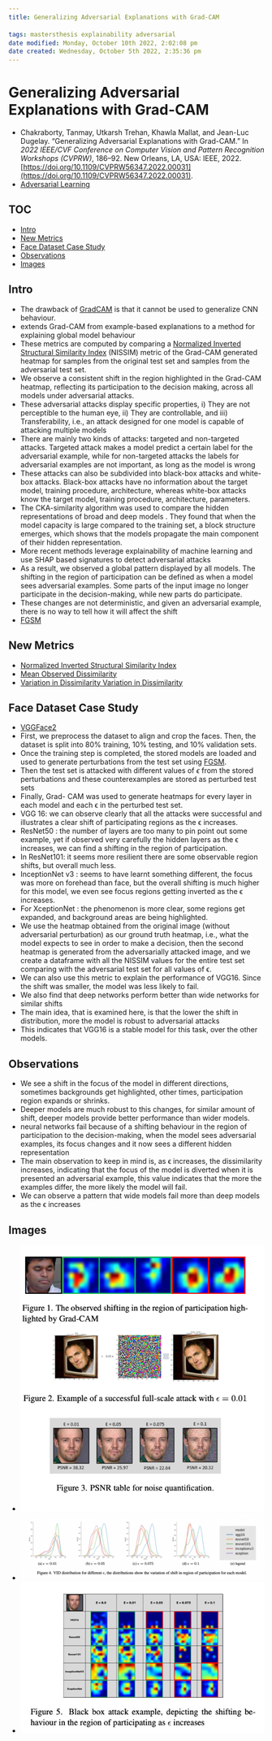 ```yaml
---
title: Generalizing Adversarial Explanations with Grad-CAM

tags: mastersthesis explainability adversarial
date modified: Monday, October 10th 2022, 2:02:08 pm
date created: Wednesday, October 5th 2022, 2:35:36 pm
---
```


# Generalizing Adversarial Explanations with Grad-CAM
- Chakraborty, Tanmay, Utkarsh Trehan, Khawla Mallat, and Jean-Luc Dugelay. “Generalizing Adversarial Explanations with Grad-CAM.” In _2022 IEEE/CVF Conference on Computer Vision and Pattern Recognition Workshops (CVPRW)_, 186–92. New Orleans, LA, USA: IEEE, 2022. [https://doi.org/10.1109/CVPRW56347.2022.00031](https://doi.org/10.1109/CVPRW56347.2022.00031).
- [Adversarial Learning](Adversarial%20Learning.md)

## TOC
- [Intro](#Intro)
- [New Metrics](#New%20Metrics)
- [Face Dataset Case Study](#Face%20Dataset%20Case%20Study)
- [Observations](#Observations)
- [Images](#Images)

## Intro
- The drawback of [GradCAM](GradCAM.md) is that it cannot be used to generalize CNN behaviour.
- extends Grad-CAM from example-based explanations to a method for explaining global model behaviour
- These metrics are computed by comparing a [Normalized Inverted Structural Similarity Index](Normalized%20Inverted%20Structural%20Similarity%20Index.md) (NISSIM) metric of the Grad-CAM generated heatmap for samples from the original test set and samples from the adversarial test set.
- We observe a consistent shift in the region highlighted in the Grad-CAM heatmap, reflecting its participation to the decision making, across all models under adversarial attacks.
- These adversarial attacks display specific properties, i) They are not perceptible to the human eye, ii) They are controllable, and iii) Transferability, i.e., an attack designed for one model is capable of attacking multiple models
- There are mainly two kinds of attacks: targeted and non-targeted attacks. Targeted attack makes a model predict a certain label for the adversarial example, while for non-targeted attacks the labels for adversarial examples are not important, as long as the model is wrong
- These attacks can also be subdivided into black-box attacks and white-box attacks. Black-box attacks have no information about the target model, training procedure, architecture, whereas white-box attacks know the target model, training procedure, architecture, parameters.
- The CKA-similarity algorithm was used to compare the hidden representations of broad and deep models . They found that when the model capacity is large compared to the training set, a block structure emerges, which shows that the models propagate the main component of their hidden representation.
- More recent methods leverage explainability of machine learning and use SHAP based signatures to detect adversarial attacks
- As a result, we observed a global pattern displayed by all models. The shifting in the region of participation can be defined as when a model sees adversarial examples. Some parts of the input image no longer participate in the decision-making, while new parts do participate.
- These changes are not deterministic, and given an adversarial example, there is no way to tell how it will affect the shift
- [FGSM](FGSM.md)

## New Metrics
- [Normalized Inverted Structural Similarity Index](Normalized%20Inverted%20Structural%20Similarity%20Index.md)
- [Mean Observed Dissimilarity](Mean%20Observed%20Dissimilarity.md)
- [Variation in Dissimilarity Variation in Dissimilarity](Variation%20in%20Dissimilarity%20Variation%20in%20Dissimilarity.md)

## Face Dataset Case Study
- [VGGFace2](VGGFace2.md)
- First, we preprocess the dataset to align and crop the faces. Then, the dataset is split into 80% training, 10% testing, and 10% validation sets.
- Once the training step is completed, the stored models are loaded and used to generate perturbations from the test set using [FGSM](FGSM.md).
- Then the test set is attacked with different values of $\epsilon$ from the stored perturbations and these counterexamples are stored as perturbed test sets
- Finally, Grad- CAM was used to generate heatmaps for every layer in each model and each ϵ in the perturbed test set.
- VGG 16: we can observe clearly that all the attacks were successful and illustrates a clear shift of participating regions as the ϵ increases.
- ResNet50 : the number of layers are too many to pin point out some example, yet if observed very carefully the hidden layers as the ϵ increases, we can find a shifting in the region of participation.
- In ResNet101: it seems more resilient there are some observable region shifts, but overall much less.
- InceptionNet v3 : seems to have learnt something different, the focus was more on forehead than face, but the overall shifting is much higher for this model, we even see focus regions getting inverted as the ϵ increases.
- For XceptionNet : the phenomenon is more clear, some regions get expanded, and background areas are being highlighted.
- We use the heatmap obtained from the original image (without adversarial perturbation) as our ground truth heatmap, i.e., what the model expects to see in order to make a decision, then the second heatmap is generated from the adversarially attacked image, and we create a dataframe with all the NISSIM values for the entire test set comparing with the adversarial test set for all values of ϵ.
- We can also use this metric to explain the performance of VGG16. Since the shift was smaller, the model was less likely to fail.
- We also find that deep networks perform better than wide networks for similar shifts
- The main idea, that is examined here, is that the lower the shift in distribution, more the model is robust to adversarial attacks
- This indicates that VGG16 is a stable model for this task, over the other models.

## Observations
- We see a shift in the focus of the model in different directions, sometimes backgrounds get highlighted, other times, participation region expands or shrinks.
- Deeper models are much robust to this changes, for similar amount of shift, deeper models provide better performance than wider models.
- neural networks fail because of a shifting behaviour in the region of participation to the decision-making, when the model sees adversarial examples, its focus changes and it now sees a different hidden representation
- The main observation to keep in mind is, as ϵ increases, the dissimilarity increases, indicating that the focus of the model is diverted when it is presented an adversarial example, this value indicates that the more the examples differ, the more likely the model will fail.
- We can observe a pattern that wide models fail more than deep models as the ϵ increases

## Images
- ![Pasted image 20221005143610](images/Pasted%20image%2020221005143610.png)
- ![Pasted image 20221005143659](images/Pasted%20image%2020221005143659.png)
- ![Pasted image 20221005143709](images/Pasted%20image%2020221005143709.png)

